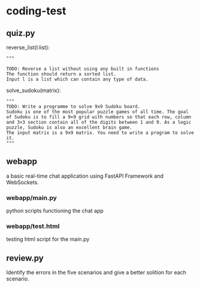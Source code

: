 # coding-test

## quiz.py

reverse_list(l:list):

    """

    TODO: Reverse a list without using any built in functions
    The function should return a sorted list.
    Input l is a list which can contain any type of data.



solve_sudoku(matrix):

    """
    TODO: Write a programme to solve 9x9 Sudoku board.
    Sudoku is one of the most popular puzzle games of all time. The goal of Sudoku is to fill a 9×9 grid with numbers so that each row, column and 3×3 section contain all of the digits between 1 and 9. As a logic puzzle, Sudoku is also an excellent brain game.
    The input matrix is a 9x9 matrix. You need to write a program to solve it.
    """

## webapp

a basic real-time chat application using FastAPI Framework and WebSockets.

### webapp/main.py

python scripts functioning the chat app

### webapp/test.html

testing html script for the main.py


## review.py

Identify the errors in the five scenarios and give a better solition for each scenario.
